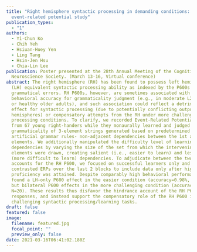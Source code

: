 ```yaml
---
title: "Right hemisphere syntactic processing in demanding conditions: An
  event-related potential study"
publication_types:
  - "1"
authors:
  - Yi-Chun Ko
  - Chih Yeh
  - Hsiuan-Huey Yen
  - Ling Tang
  - Hsin-Jen Hsu
  - Chia-Lin Lee
publication: Poster presented at the 28th Annual Meeting of the Cognitive
  Neuroscience Society. (March 13-16, Virtual conference)
abstract: The right hemisphere (RH) has been found to possess left hemisphere
  (LH) equivalent syntactic processing ability as indexed by the P600s to some
  grammatical errors. RH P600s, however, are sometimes associated with lower
  behavioral accuracy for grammaticality judgment (e.g., in moderate L2 learners
  or healthy older adults), and such association could reflect a detrimental
  effect for syntactic processing (due to potentially conflicting outputs across
  hemispheres) or compensatory attempts from the RH under more challenging
  processing conditions. To clarify, we recorded Event-Related Potentials (ERPs)
  from 67 young right-handers while they monaurally learned and judged the
  grammaticality of 3-element strings generated based on predetermined
  artificial grammar rules- non-adjacent dependencies between the 1st and last
  elements. We additionally manipulated the difficulty level of learning these
  dependencies by varying the size of the set from which the intervening 2nd
  elements were drawn, creating salient (i.e., easier to learn) and less salient
  (more difficult to learn) dependencies. To adjudicate between the two possible
  accounts for the RH P600, we focused on successful learners only and
  contrasted ERPs over the last 2 blocks to include data only after high
  proficiency was attained. Despite comparably high behavioral performance, we
  found a LH-only P600 effect in the easier condition (accuracy=0.98%, N=20),
  but bilateral P600 effects in the more challenging condition (accuracy=0.98%,
  N=20). These results thus disfavor the hindrance account of the RH P600
  responses, and instead support the compensatory role of the RH P600 in
  challenging syntactic processing/learning tasks.
draft: false
featured: false
image:
  filename: featured.jpg
  focal_point: ""
  preview_only: false
date: 2021-03-16T06:41:02.180Z
---
```

